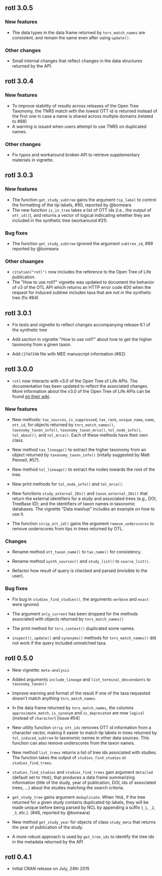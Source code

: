 ## rotl 3.0.5

### New features

* The data types in the data frame returned by `tnrs_match_names` are
  consistent, and remain the same even after using `update()`.
  
### Other changes

* Small internal changes that reflect changes in the data structures returned by
  the API.

## rotl 3.0.4

### New features

* To improve stability of results across releases of the Open Tree Taxonomy, the
  TNRS match with the lowest OTT id is returned instead of the first one in case
  a name is shared across multiple domains (related to #88)
* A warning is issued when users attempt to use TNRS on duplicated names.

### Other changes

* Fix typos and workaround broken API to retrieve supplementary materials in
  vignette.

## rotl 3.0.3

### New features

* The function `get_study_subtree` gains the argument `tip_label` to control the
  formatting of the tip labels, #90, reported by @bomeara
* The new function `is_in_tree` takes a list of OTT ids (i.e., the output of
  `ott_id()`), and returns a vector of logical indiicating whether they are
  included in the synthetic tree (workaround #31).

### Bug fixes

* The function `get_study_subtree` ignored the argument `subtree_id`, #89
  reported by @bomeara

### Other chaanges

* `citation("rotl")` now includes the reference to the Open Tree of Life
  publication.
* The "How to use rotl?" vignette was updated to document the behavior of v3 of
  the OTL API which returns an HTTP error code 400 when the request for induced
  subtree includes taxa that are not in the synthetic tree (fix #84)

## rotl 3.0.1

* Fix tests and vignette to reflect changes accompanying release 6.1 of the
  synthetic tree

* Add section in vignette "How to use rotl?" about how to get the higher
  taxonomy from a given taxon.

* Add `CITATION` file with MEE manuscript information (#82)

## rotl 3.0.0

* `rotl` now interacts with v3.0 of the Open Tree of Life APIs. The
  documentation has been updated to reflect the associated changes. More
  information about the v3.0 of the Open Tree of Life APIs can be found
  [on their wiki](https://github.com/OpenTreeOfLife/germinator/wiki/Open-Tree-of-Life-Web-APIs).


### New features

* New methods: `tax_sources`, `is_suppressed`, `tax_rank`, `unique_name`,
  `name`, `ott_id`, for objects returned by `tnrs_match_names()`,
  `taxonomy_taxon_info()`, `taxonomy_taxon_mrca()`, `tol_node_info()`,
  `tol_about()`, and `tol_mrca()`. Each of these methods have their own class.

* New method `tax_lineage()` to extract the higher taxonomy from an object
  returned by `taxonomy_taxon_info()` (initally suggested by Matt Pennell, #57).

* New method `tol_lineage()` to extract the nodes towards the root of the tree.

* New print methods for `tol_node_info()` and `tol_mrca()`.

* New functions `study_external_IDs()` and `taxon_external_IDs()` that return
  the external identifiers for a study and associated trees (e.g., DOI, TreeBase
  ID); and the identifiers of taxon names in taxonomic databases. The vignette
  "Data mashup" includes an example on how to use it.

* The function `strip_ott_id()` gains the argument `remove_underscores` to remove
  underscores from tips in trees returned by OTL.

### Changes

* Rename method `ott_taxon_name()` to `tax_name()` for consistency.

* Rename method `synth_sources()` and `study_list()` to `source_list()`.

* Refactor how result of query is checked and parsed (invisible to the user).

### Bug fixes

* Fix bug in `studies_find_studies()`, the arguments `verbose` and `exact` were
  ignored.

* The argument `only_current` has been dropped for the methods associated with
  objects returned by `tnrs_match_names()`

* The print method for `tnrs_context()` duplicated some names.

* `inspect()`, `update()` and `synonyms()` methods for `tnrs_match_names()` did
  not work if the query included unmatched taxa.


## rotl 0.5.0

* New vignette: `meta-analysis`

* Added arguments `include_lineage` and `list_terminal_descendants` to
  `taxonomy_taxon()`

* Improve warning and format of the result if one of the taxa requested doesn't
  match anything `tnrs_match_names`.

* In the data frame returned by `tnrs_match_names`, the columns
  `approximate_match`, `is_synonym` and `is_deprecated` are now `logical`
  (instead of `character`) [issue #54]

* New utility function `strip_ott_ids` removes OTT id information from
  a character vector, making it easier to match tip labels in trees returned by
  `tol_induced_subtree` to taxonomic names in other data sources. This function
  can also remove underscores from the taxon names.

* New method `list_trees` returns a list of tree ids associated with
  studies. The function takes the output of `studies_find_studies` or
  `studies_find_trees`.

* `studies_find_studies` and `studies_find_trees` gain argument `detailed`
  (default set to `TRUE`), that produces a data frame summarizing information
  (title of the study, year of publication, DOI, ids of associated trees, ...)
  about the studies matching the search criteria.

* `get_study_tree` gains argument `deduplicate`. When `TRUE`, if the tree
  returned for a given study contains duplicated tip labels, they will be made
  unique before being parsed by NCL by appending a suffix (`_1`, `_2`, `_3`,
  etc.). (#46, reported by @bomeara)

* New method `get_study_year` for objects of class `study_meta` that returns the
  year of publication of the study.

* A more robust approach is used by `get_tree_ids` to identify the tree ids in
  the metadata returned by the API

## rotl 0.4.1

* Initial CRAN release on July, 24th 2015
